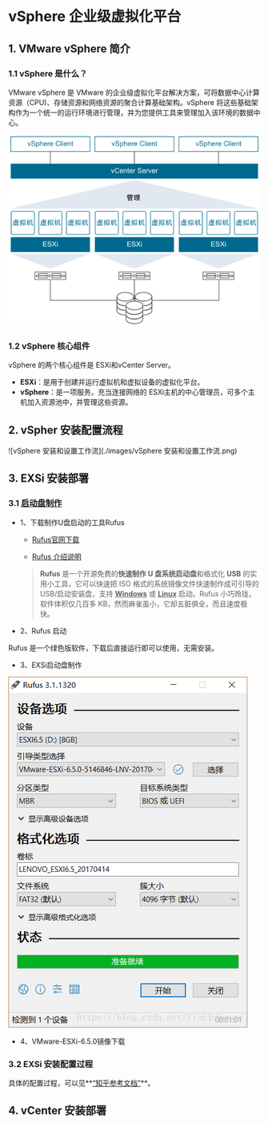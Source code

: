 # vSphere 企业级虚拟化平台

## 1. VMware vSphere 简介

### 1.1 vSphere 是什么？

VMware vSphere 是 VMware 的企业级虚拟化平台解决方案，可将数据中心计算资源（CPU)、存储资源和网络资源的聚合计算基础架构。vSphere 将这些基础架构作为一个统一的运行环境进行管理，并为您提供工具来管理加入该环境的数据中心。

![vSphere](./images/vSphere.png)

### 1.2 vSphere 核心组件

vSphere 的两个核心组件是 ESXi和vCenter Server。

- **ESXi**：是用于创建并运行虚拟机和虚拟设备的虚拟化平台。
- **vSphere**：是一项服务，充当连接网络的 ESXi主机的中心管理员，可多个主机加入资源池中，并管理这些资源。



## 2. vSpher 安装配置流程



![vSphere 安装和设置工作流](./images/vSphere 安装和设置工作流.png)

## 3. EXSi 安装部署

### 3.1 [启动盘制作](https://blog.csdn.net/fishinhouse/article/details/81982303)

- 1、下载制作U盘启动的工具Rufus

  - [Rufus官网下载](https://rufus.akeo.ie/)

  - [Rufus 介绍说明](https://www.iplaysoft.com/rufus.html)

  > **Rufus** 是一个开源免费的**快速制作 U 盘系统启动盘**和格式化 **USB** 的实用小工具，它可以快速把 ISO 格式的系统镜像文件快速制作成可引导的 USB/启动安装盘，支持 <u>**Windows**</u> 或 **<u>Linux</u>** 启动。Rufus 小巧玲珑，软件体积仅几百多 KB，然而麻雀虽小，它却五脏俱全，而且速度极快。

- 2、Rufus 启动

Rufus 是一个绿色版软件，下载后直接运行即可以使用，无需安装。

- 3、EXSi启动盘制作

![rufus启动盘制作工具](.\images\rufus启动盘制作工具.png)

- 4、VMware-ESXi-6.5.0镜像下载



### 3.2 EXSi 安装配置过程

具体的配置过程，可以见**<u>[“知乎参考文档”](https://zhuanlan.zhihu.com/p/30129843)</u>**。



## 4. vCenter 安装部署



